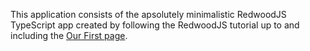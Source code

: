 This application consists of the apsolutely minimalistic RedwoodJS TypeScript app created by following the RedwoodJS tutorial up to and including the [Our First page](https://redwoodjs.com/docs/tutorial/chapter1/first-page). 
